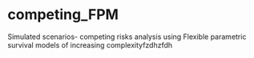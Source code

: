 # competing_FPM
Simulated scenarios- competing risks analysis using Flexible parametric survival models of increasing complexityfzdhzfdh
